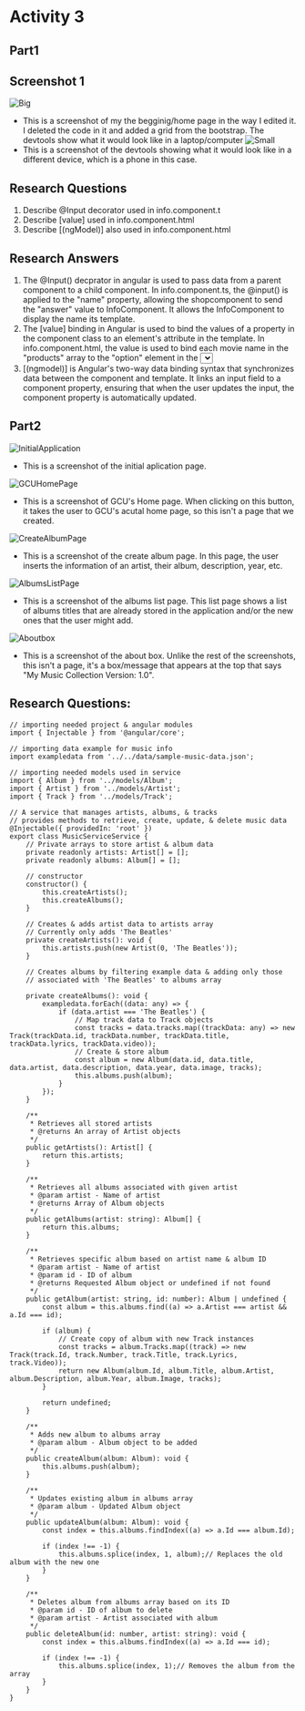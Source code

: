 # Activity 3

## Part1
## Screenshot 1

![Big](big.png)
- This is a screenshot of my the begginig/home page in the way I edited it. I deleted the code in it and added a grid from the bootstrap. The devtools show what it would look like in a laptop/computer
![Small](small.png)
- This is a screenshot of the devtools showing what it would look like in a different device, which is a phone in this case. 


## Research Questions
1. Describe @Input decorator used in info.component.t
2. Describe [value] used in info.component.html
3. Describe [(ngModel)] also used in info.component.html

## Research Answers
1. The @Input() decprator in angular is used to pass data from a parent component to a child component. In info.component.ts, the @input() is applied to the "name" property, allowing the shopcomponent to send the "answer" value to InfoComponent. It allows the InfoComponent to display the name its template. 
2. The [value] binding in Angular is used to bind the values of a property in the component class to an element's attribute in the template. In info.component.html, the value is used to bind each movie name in the "products" array to the "option" element in the <select> dropdown. 
3. [(ngmodel)] is Angular's two-way data binding syntax that synchronizes data between the component and template. It links an input field to a component property, ensuring that when the user updates the input, the component property is automatically updated. 

## Part2

![InitialApplication](initialApplication.png)
- This is a screenshot of the initial aplication page.

![GCUHomePage](gcuHomePage.png)
- This is a screenshot of GCU's Home page. When clicking on this button, it takes the user to GCU's acutal home page, so this isn't a page that we created. 

![CreateAlbumPage](createAlbumPage.png)
- This is a screenshot of the create album page. In this page, the user inserts the information of an artist, their album, description, year, etc. 

![AlbumsListPage](albumsListPage.png)
- This is a screenshot of the albums list page. This list page shows a list of albums titles that are already stored in the application and/or the new ones that the user might add. 

![Aboutbox](aboutBox.png)
- This is a screenshot of the about box. Unlike the rest of the screenshots, this isn't a page, it's a box/message that appears at the top that says "My Music Collection Version: 1.0".


## Research Questions:

```
// importing needed project & angular modules
import { Injectable } from '@angular/core';

// importing data example for music info
import exampledata from '../../data/sample-music-data.json';

// importing needed models used in service
import { Album } from '../models/Album';
import { Artist } from '../models/Artist';
import { Track } from '../models/Track';

// A service that manages artists, albums, & tracks
// provides methods to retrieve, create, update, & delete music data
@Injectable({ providedIn: 'root' })
export class MusicServiceService {
	// Private arrays to store artist & album data
	private readonly artists: Artist[] = [];
	private readonly albums: Album[] = [];

	// constructor
	constructor() {
		this.createArtists();
		this.createAlbums();
	}

	// Creates & adds artist data to artists array
	// Currently only adds 'The Beatles'
	private createArtists(): void {
		this.artists.push(new Artist(0, 'The Beatles'));
	}

	// Creates albums by filtering example data & adding only those
	// associated with 'The Beatles' to albums array
	
	private createAlbums(): void {
		exampledata.forEach((data: any) => {
			if (data.artist === 'The Beatles') {
				// Map track data to Track objects
				const tracks = data.tracks.map((trackData: any) => new Track(trackData.id, trackData.number, trackData.title, trackData.lyrics, trackData.video));
				// Create & store album
				const album = new Album(data.id, data.title, data.artist, data.description, data.year, data.image, tracks);
				this.albums.push(album);
			}
		});
	}

	/**
     * Retrieves all stored artists
     * @returns An array of Artist objects
     */
	public getArtists(): Artist[] {
		return this.artists;
	}

	/**
     * Retrieves all albums associated with given artist
     * @param artist - Name of artist
     * @returns Array of Album objects
     */
	public getAlbums(artist: string): Album[] {
		return this.albums;
	}

	/**
     * Retrieves specific album based on artist name & album ID
     * @param artist - Name of artist
     * @param id - ID of album
     * @returns Requested Album object or undefined if not found
     */
	public getAlbum(artist: string, id: number): Album | undefined {
		const album = this.albums.find((a) => a.Artist === artist && a.Id === id);

		if (album) {
			// Create copy of album with new Track instances
			const tracks = album.Tracks.map((track) => new Track(track.Id, track.Number, track.Title, track.Lyrics, track.Video));
			return new Album(album.Id, album.Title, album.Artist, album.Description, album.Year, album.Image, tracks);
		}

		return undefined;
	}

	/**
     * Adds new album to albums array
     * @param album - Album object to be added
     */
	public createAlbum(album: Album): void {
		this.albums.push(album);
	}

	/**
     * Updates existing album in albums array
     * @param album - Updated Album object
     */
	public updateAlbum(album: Album): void {
		const index = this.albums.findIndex((a) => a.Id === album.Id);

		if (index !== -1) {
			this.albums.splice(index, 1, album);// Replaces the old album with the new one
		}
	}

	/**
     * Deletes album from albums array based on its ID
     * @param id - ID of album to delete
     * @param artist - Artist associated with album
     */
	public deleteAlbum(id: number, artist: string): void {
		const index = this.albums.findIndex((a) => a.Id === id);

		if (index !== -1) {
			this.albums.splice(index, 1);// Removes the album from the array
		}
	}
}
